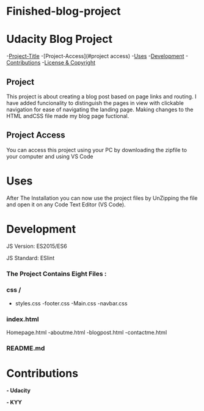 # Finished-blog-project
# Udacity Blog Project
-[Project-Title](#Blog-Project)
-[Project-Access](#project access)
-[Uses](#uses)
-[Development](#development)
-[Contributions](#contributions)
-[License & Copyright](#License-&-Copyright)

## Project
This project is about creating a blog post based on page links and routing. I have added funcionality to distinguish the pages in view with clickable navigation for ease of navigating the landing page. Making changes to the HTML andCSS file made my blog page fuctional.

## Project  Access
You can access this project using your PC by downloading the zipfile to your computer and using VS Code

# Uses
After The Installation you can now use the project files by UnZipping the file and open it on any Code Text Editor (VS Code).

# Development
JS Version: ES2015/ES6
  
JS Standard: ESlint

### The Project Contains Eight Files :
### css /
- styles.css
-footer.css
-Main.css
-navbar.css
###  index.html
Homepage.html
-aboutme.html
-blogpost.html
-contactme.html

###  README.md



# Contributions

  
**- Udacity**
  
**- KYY**
